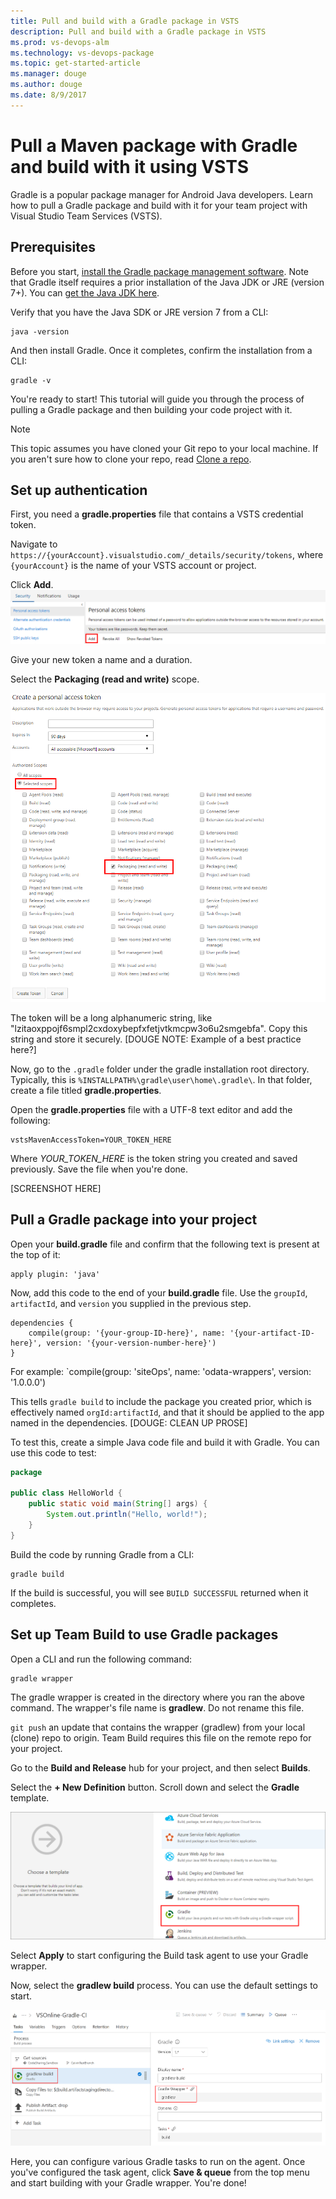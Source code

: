 ```yaml
---
title: Pull and build with a Gradle package in VSTS
description: Pull and build with a Gradle package in VSTS
ms.prod: vs-devops-alm
ms.technology: vs-devops-package
ms.topic: get-started-article
ms.manager: douge
ms.author: douge
ms.date: 8/9/2017
---
```


# Pull a Maven package with Gradle and build with it using VSTS

Gradle is a popular package manager for Android Java developers. Learn how to pull a Gradle package and build with it for your team project with Visual Studio Team Services (VSTS).

## Prerequisites

Before you start, [install the Gradle package management software](https://gradle.org/install/). Note that Gradle itself requires a prior installation of the Java JDK or JRE (version 7+). You
can [get the Java JDK here](http://www.oracle.com/technetwork/java/javase/downloads/index.html).

Verify that you have the Java SDK or JRE version 7 from a CLI:

```cli
java -version
```

And then install Gradle. Once it completes, confirm the installation from a CLI:

```cli
gradle -v
```

You're ready to start! This tutorial will guide you through the process of pulling a Gradle package and then building your code project with it.

> [!NOTE]
> This topic assumes you have cloned your Git repo to your local machine. If you aren't sure how to clone your repo, read [Clone a repo](/vsts/git/tutorial/clone).

## Set up authentication

First, you need a **gradle.properties** file that contains a VSTS credential token.

Navigate to `https://{yourAccount}.visualstudio.com/_details/security/tokens`, where `{yourAccount}` is the name of your VSTS account or project.

Click **Add**.
![Add a personal access token](_img/add-pat.png)

Give your new token a name and a duration. 

Select the **Packaging (read and write)** scope.

![Select a token scope](_img/select-scope.png)

The token will be a long alphanumeric string, like "lzitaoxppojf6smpl2cxdoxybepfxfetjvtkmcpw3o6u2smgebfa". Copy this string and store it securely. [DOUGE NOTE: Example of a best practice here?]

Now, go to the `.gradle` folder under the gradle installation root directory. Typically, this is `%INSTALLPATH%\gradle\user\home\.gradle\`. In that folder, create a file titled
**gradle.properties**. 

Open the **gradle.properties** file with a UTF-8 text editor and add the following:
```
vstsMavenAccessToken=YOUR_TOKEN_HERE
```

Where *YOUR_TOKEN_HERE* is the token string you created and saved previously. Save the file when you're done.

[SCREENSHOT HERE]



## Pull a Gradle package into your project


Open your **build.gradle** file and confirm that the following text is present at the top of it:
```
apply plugin: 'java'
```

Now, add this code to the end of your **build.gradle** file. Use the `groupId`, `artifactId`, and `version` you supplied in the previous step.

```
dependencies { 
    compile(group: '{your-group-ID-here}', name: '{your-artifact-ID-here}', version: '{your-version-number-here}')  
} 
```   
For example: `compile(group: 'siteOps', name: 'odata-wrappers', version: '1.0.0.0')

This tells `gradle build` to include the package you created prior, which is effectively named `orgId:artifactId`, and that it should be applied to the app named in the dependencies. [DOUGE: CLEAN UP PROSE]

To test this, create a simple Java code file and build it with Gradle. You can use this code to test:

```java
package 

public class HelloWorld { 
    public static void main(String[] args) { 
        System.out.println("Hello, world!"); 
    } 
} 
```

Build the code by running Gradle from a CLI:

```cli
gradle build
```

If the build is successful, you will see `BUILD SUCCESSFUL` returned when it completes.


## Set up Team Build to use Gradle packages

Open a CLI and run the following command:

```cli
gradle wrapper
```

The gradle wrapper is created in the directory where you ran the above command. The wrapper's file name is **gradlew**. Do not rename this file.

`git push` an update that contains the wrapper (gradlew) from your local (clone) repo to origin. Team Build requires this file on the remote repo for your project.

Go to the **Build and Release** hub for your project, and then select **Builds**.

Select the **+ New Definition** button. Scroll down and select the **Gradle** template.

![Select the Gradle template for a new Build task](_img/select-gradle-template.png)

Select **Apply** to start configuring the Build task agent to use your Gradle wrapper.

Now, select the **gradlew build** process. You can use the default settings to start.

![Configure the Gradle template](_img/gradle-build-template.png)

Here, you can configure various Gradle tasks to run on the agent.  Once you've configured the task agent, click **Save & queue** from the top menu and start building with your Gradle wrapper. You're done!


